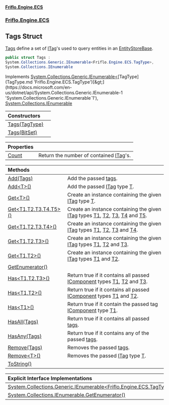 #### [Friflo.Engine.ECS](index.md 'index')
### [Friflo.Engine.ECS](Friflo.Engine.ECS.md 'Friflo.Engine.ECS')

## Tags Struct

[Tags](Tags.md 'Friflo.Engine.ECS.Tags') define a set of [ITag](ITag.md 'Friflo.Engine.ECS.ITag')'s used to query entities in an [EntityStoreBase](EntityStoreBase.md 'Friflo.Engine.ECS.EntityStoreBase').

```csharp
public struct Tags :
System.Collections.Generic.IEnumerable<Friflo.Engine.ECS.TagType>,
System.Collections.IEnumerable
```

Implements [System.Collections.Generic.IEnumerable&lt;](https://docs.microsoft.com/en-us/dotnet/api/System.Collections.Generic.IEnumerable-1 'System.Collections.Generic.IEnumerable`1')[TagType](TagType.md 'Friflo.Engine.ECS.TagType')[&gt;](https://docs.microsoft.com/en-us/dotnet/api/System.Collections.Generic.IEnumerable-1 'System.Collections.Generic.IEnumerable`1'), [System.Collections.IEnumerable](https://docs.microsoft.com/en-us/dotnet/api/System.Collections.IEnumerable 'System.Collections.IEnumerable')

| Constructors | |
| :--- | :--- |
| [Tags(TagType)](Tags.Tags(TagType).md 'Friflo.Engine.ECS.Tags.Tags(Friflo.Engine.ECS.TagType)') | |
| [Tags(BitSet)](Tags.Tags(BitSet).md 'Friflo.Engine.ECS.Tags.Tags(Friflo.Engine.ECS.Utils.BitSet)') | |

| Properties | |
| :--- | :--- |
| [Count](Tags.Count.md 'Friflo.Engine.ECS.Tags.Count') | Return the number of contained [ITag](ITag.md 'Friflo.Engine.ECS.ITag')'s. |

| Methods | |
| :--- | :--- |
| [Add(Tags)](Tags.Add(Tags).md 'Friflo.Engine.ECS.Tags.Add(Friflo.Engine.ECS.Tags)') | Add the passed [tags](Tags.Add(Tags).md#Friflo.Engine.ECS.Tags.Add(Friflo.Engine.ECS.Tags).tags 'Friflo.Engine.ECS.Tags.Add(Friflo.Engine.ECS.Tags).tags'). |
| [Add&lt;T&gt;()](Tags.Add_T_().md 'Friflo.Engine.ECS.Tags.Add<T>()') | Add the passed [ITag](ITag.md 'Friflo.Engine.ECS.ITag') type [T](Tags.Add_T_().md#Friflo.Engine.ECS.Tags.Add_T_().T 'Friflo.Engine.ECS.Tags.Add<T>().T'). |
| [Get&lt;T&gt;()](Tags.Get_T_().md 'Friflo.Engine.ECS.Tags.Get<T>()') | Create an instance containing the given [ITag](ITag.md 'Friflo.Engine.ECS.ITag') type [T](Tags.Get_T_().md#Friflo.Engine.ECS.Tags.Get_T_().T 'Friflo.Engine.ECS.Tags.Get<T>().T'). |
| [Get&lt;T1,T2,T3,T4,T5&gt;()](Tags.Get_T1,T2,T3,T4,T5_().md 'Friflo.Engine.ECS.Tags.Get<T1,T2,T3,T4,T5>()') | Create an instance containing the given [ITag](ITag.md 'Friflo.Engine.ECS.ITag') types [T1](Tags.Get_T1,T2,T3,T4,T5_().md#Friflo.Engine.ECS.Tags.Get_T1,T2,T3,T4,T5_().T1 'Friflo.Engine.ECS.Tags.Get<T1,T2,T3,T4,T5>().T1'), [T2](Tags.Get_T1,T2,T3,T4,T5_().md#Friflo.Engine.ECS.Tags.Get_T1,T2,T3,T4,T5_().T2 'Friflo.Engine.ECS.Tags.Get<T1,T2,T3,T4,T5>().T2'), [T3](Tags.Get_T1,T2,T3,T4,T5_().md#Friflo.Engine.ECS.Tags.Get_T1,T2,T3,T4,T5_().T3 'Friflo.Engine.ECS.Tags.Get<T1,T2,T3,T4,T5>().T3'), [T4](Tags.Get_T1,T2,T3,T4,T5_().md#Friflo.Engine.ECS.Tags.Get_T1,T2,T3,T4,T5_().T4 'Friflo.Engine.ECS.Tags.Get<T1,T2,T3,T4,T5>().T4') and [T5](Tags.Get_T1,T2,T3,T4,T5_().md#Friflo.Engine.ECS.Tags.Get_T1,T2,T3,T4,T5_().T5 'Friflo.Engine.ECS.Tags.Get<T1,T2,T3,T4,T5>().T5'). |
| [Get&lt;T1,T2,T3,T4&gt;()](Tags.Get_T1,T2,T3,T4_().md 'Friflo.Engine.ECS.Tags.Get<T1,T2,T3,T4>()') | Create an instance containing the given [ITag](ITag.md 'Friflo.Engine.ECS.ITag') types [T1](Tags.Get_T1,T2,T3,T4_().md#Friflo.Engine.ECS.Tags.Get_T1,T2,T3,T4_().T1 'Friflo.Engine.ECS.Tags.Get<T1,T2,T3,T4>().T1'), [T2](Tags.Get_T1,T2,T3,T4_().md#Friflo.Engine.ECS.Tags.Get_T1,T2,T3,T4_().T2 'Friflo.Engine.ECS.Tags.Get<T1,T2,T3,T4>().T2'), [T3](Tags.Get_T1,T2,T3,T4_().md#Friflo.Engine.ECS.Tags.Get_T1,T2,T3,T4_().T3 'Friflo.Engine.ECS.Tags.Get<T1,T2,T3,T4>().T3') and [T4](Tags.Get_T1,T2,T3,T4_().md#Friflo.Engine.ECS.Tags.Get_T1,T2,T3,T4_().T4 'Friflo.Engine.ECS.Tags.Get<T1,T2,T3,T4>().T4'). |
| [Get&lt;T1,T2,T3&gt;()](Tags.Get_T1,T2,T3_().md 'Friflo.Engine.ECS.Tags.Get<T1,T2,T3>()') | Create an instance containing the given [ITag](ITag.md 'Friflo.Engine.ECS.ITag') types [T1](Tags.Get_T1,T2,T3_().md#Friflo.Engine.ECS.Tags.Get_T1,T2,T3_().T1 'Friflo.Engine.ECS.Tags.Get<T1,T2,T3>().T1'), [T2](Tags.Get_T1,T2,T3_().md#Friflo.Engine.ECS.Tags.Get_T1,T2,T3_().T2 'Friflo.Engine.ECS.Tags.Get<T1,T2,T3>().T2') and [T3](Tags.Get_T1,T2,T3_().md#Friflo.Engine.ECS.Tags.Get_T1,T2,T3_().T3 'Friflo.Engine.ECS.Tags.Get<T1,T2,T3>().T3'). |
| [Get&lt;T1,T2&gt;()](Tags.Get_T1,T2_().md 'Friflo.Engine.ECS.Tags.Get<T1,T2>()') | Create an instance containing the given [ITag](ITag.md 'Friflo.Engine.ECS.ITag') types [T1](Tags.Get_T1,T2_().md#Friflo.Engine.ECS.Tags.Get_T1,T2_().T1 'Friflo.Engine.ECS.Tags.Get<T1,T2>().T1') and [T2](Tags.Get_T1,T2_().md#Friflo.Engine.ECS.Tags.Get_T1,T2_().T2 'Friflo.Engine.ECS.Tags.Get<T1,T2>().T2'). |
| [GetEnumerator()](Tags.GetEnumerator().md 'Friflo.Engine.ECS.Tags.GetEnumerator()') | |
| [Has&lt;T1,T2,T3&gt;()](Tags.Has_T1,T2,T3_().md 'Friflo.Engine.ECS.Tags.Has<T1,T2,T3>()') | Return true if it contains all passed [IComponent](IComponent.md 'Friflo.Engine.ECS.IComponent') types [T1](Tags.Has_T1,T2,T3_().md#Friflo.Engine.ECS.Tags.Has_T1,T2,T3_().T1 'Friflo.Engine.ECS.Tags.Has<T1,T2,T3>().T1'), [T2](Tags.Has_T1,T2,T3_().md#Friflo.Engine.ECS.Tags.Has_T1,T2,T3_().T2 'Friflo.Engine.ECS.Tags.Has<T1,T2,T3>().T2') and [T3](Tags.Has_T1,T2,T3_().md#Friflo.Engine.ECS.Tags.Has_T1,T2,T3_().T3 'Friflo.Engine.ECS.Tags.Has<T1,T2,T3>().T3'). |
| [Has&lt;T1,T2&gt;()](Tags.Has_T1,T2_().md 'Friflo.Engine.ECS.Tags.Has<T1,T2>()') | Return true if it contains all passed [IComponent](IComponent.md 'Friflo.Engine.ECS.IComponent') types [T1](Tags.Has_T1,T2_().md#Friflo.Engine.ECS.Tags.Has_T1,T2_().T1 'Friflo.Engine.ECS.Tags.Has<T1,T2>().T1') and [T2](Tags.Has_T1,T2_().md#Friflo.Engine.ECS.Tags.Has_T1,T2_().T2 'Friflo.Engine.ECS.Tags.Has<T1,T2>().T2'). |
| [Has&lt;T1&gt;()](Tags.Has_T1_().md 'Friflo.Engine.ECS.Tags.Has<T1>()') | Return true if it contain the passed tag [IComponent](IComponent.md 'Friflo.Engine.ECS.IComponent') type [T1](Tags.Has_T1_().md#Friflo.Engine.ECS.Tags.Has_T1_().T1 'Friflo.Engine.ECS.Tags.Has<T1>().T1'). |
| [HasAll(Tags)](Tags.HasAll(Tags).md 'Friflo.Engine.ECS.Tags.HasAll(Friflo.Engine.ECS.Tags)') | Return true if it contains all passed [tags](Tags.HasAll(Tags).md#Friflo.Engine.ECS.Tags.HasAll(Friflo.Engine.ECS.Tags).tags 'Friflo.Engine.ECS.Tags.HasAll(Friflo.Engine.ECS.Tags).tags'). |
| [HasAny(Tags)](Tags.HasAny(Tags).md 'Friflo.Engine.ECS.Tags.HasAny(Friflo.Engine.ECS.Tags)') | Return true if it contains any of the passed [tags](Tags.HasAny(Tags).md#Friflo.Engine.ECS.Tags.HasAny(Friflo.Engine.ECS.Tags).tags 'Friflo.Engine.ECS.Tags.HasAny(Friflo.Engine.ECS.Tags).tags'). |
| [Remove(Tags)](Tags.Remove(Tags).md 'Friflo.Engine.ECS.Tags.Remove(Friflo.Engine.ECS.Tags)') | Removes the passed [tags](Tags.Remove(Tags).md#Friflo.Engine.ECS.Tags.Remove(Friflo.Engine.ECS.Tags).tags 'Friflo.Engine.ECS.Tags.Remove(Friflo.Engine.ECS.Tags).tags'). |
| [Remove&lt;T&gt;()](Tags.Remove_T_().md 'Friflo.Engine.ECS.Tags.Remove<T>()') | Removes the passed [ITag](ITag.md 'Friflo.Engine.ECS.ITag') type [T](Tags.Remove_T_().md#Friflo.Engine.ECS.Tags.Remove_T_().T 'Friflo.Engine.ECS.Tags.Remove<T>().T'). |
| [ToString()](Tags.ToString().md 'Friflo.Engine.ECS.Tags.ToString()') | |

| Explicit Interface Implementations | |
| :--- | :--- |
| [System.Collections.Generic.IEnumerable&lt;Friflo.Engine.ECS.TagType&gt;.GetEnumerator()](Tags.System.Collections.Generic.IEnumerable_Friflo.Engine.ECS.TagType_.GetEnumerator().md 'Friflo.Engine.ECS.Tags.System.Collections.Generic.IEnumerable<Friflo.Engine.ECS.TagType>.GetEnumerator()') | |
| [System.Collections.IEnumerable.GetEnumerator()](Tags.System.Collections.IEnumerable.GetEnumerator().md 'Friflo.Engine.ECS.Tags.System.Collections.IEnumerable.GetEnumerator()') | |
